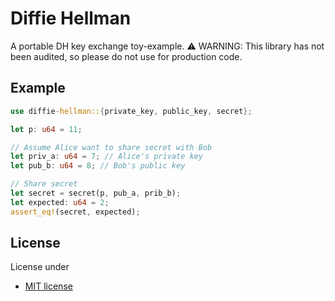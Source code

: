 # Diffie Hellman

A portable DH key exchange toy-example.
:warning: WARNING: This library has not been audited, so please do not use for production code.

## Example

```rust
use diffie-hellman::{private_key, public_key, secret};

let p: u64 = 11;

// Assume Alice want to share secret with Bob
let priv_a: u64 = 7; // Alice's private key
let pub_b: u64 = 8; // Bob's public key

// Share secret
let secret = secret(p, pub_a, prib_b);
let expected: u64 = 2;
assert_eq!(secret, expected);
```

## License

License under

* [MIT license](http://opensource.org/licenses/MIT)
